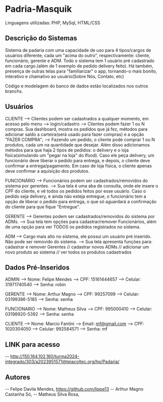 # Padria-Masquik

Linguagens utilizadas: PHP, MySql, HTML/CSS

## Descrição do Sistemas

Sistema de padaria com uma capacidade de uso para 4 tipos/cargos de usuários diferente, cada um "acima do outro", respectivamente: cliente, funcionário, gerente e ADM.
Todo o sistema tem 1 usuário pré cadastrado em cada cargo.(além de 1 exemplo de pedido delivery feito). Há também, presença de outras telas para "familiarizar" o app, tornando-o mais bonito, interativo e chamativo ao usuário(Sobre Nós, Contato, etc)

Código e modelagem do banco de dados estão localizados nos outros branchs.

## Usuários

CLIENTE
--> Clientes podem ser cadastrados a qualquer momento, em acesso pelo menu --> login/cadastro
--> Clientes podem fazer 1 ou N compras. Sua dashboard, mostra os pedidos que já fez, métodos para adicionar saldo a carteira(será usado para fazer compras) e a opção "FAZER COMPRA";
--> Fazendo um pedido, o cliente pode comprar 1 ou N produtos, cada um na quantidade que desejar. Além disso adicionamos métodos para que haja 2 tipos de pedidos: o delivery e o loja física(simulando um "pegar na loja" do Ifood). Caso ele peça delivery, um funcionário deve liberar o pedido para entrega, e depois, o cliente deve confirmar a entrega/pagamento. Em caso de loja física, o cliente apenas deve confirmar a aquisição dos produtos.

FUNCIONÁRIO
--> Funcionários podem ser cadastrados/removidos do sistema por gerentes.
--> Sua tela é uma aba de consulta, onde ele insere o CPF do cliente, e vê todos os pedidos feitos por esse usuário. Caso o pedido seja delivery, e ainda não esteja entregue, o funcionário tem a opção de liberar o pedido para entrega, o que só aguardará a confirmação do cliente para que fique "Entregue".

GERENTE
--> Gerentes podem ser cadastrados/removidos do sistema por ADMs.
--> Sua tela tem opções para cadastrar/remover Funcionários, além de uma opção para ver TODOS os pedidos registrados no sistema.

ADM
--> Cargo mais alto no sistema, ele possui um usuário pré inserido. Não pode ser removido do sistema.
--> Sua tela apresenta funções para: cadastrar e remover Gerentes // cadastrar novos ADMs // adicionar um novo produto ao sistema // ver todos os produtos cadastrados

## Dados Pré-Inseridos

ADMIN
--> Nome: Felipe Mendes
--> CPF: 15161444657
--> Celular: 31971740540
--> Senha: robin

GERENTE
--> Nome: Arthur Magno
--> CPF: 99257099
--> Celular: 03199386-5185
--> Senha: senha

FUNCIONARIO
--> Nome: Matheus Silva
--> CPF: 995000410
--> Celular: 03198920-5392
--> Senha: senha

CLIENTE
--> Nome: Marcio Fantini
--> Email: mf@gmail.com
--> CPF: 1020304050
--> Celular: 992584571
--> Senha: mf

## LINK para acesso

-- http://150.164.102.160/turma2024-integrado/303/a2023951571@teiacoltec.org/hp/Padaria/

## Autores

-- Felipe Davila Mendes, https://github.com/lippe13
-- Arthur Magno Castanha Só, 
-- Matheus Silva Rosa, 
